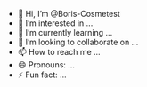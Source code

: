 - 👋 Hi, I’m @Boris-Cosmetest
- 👀 I’m interested in ...
- 🌱 I’m currently learning ...
- 💞️ I’m looking to collaborate on ...
- 📫 How to reach me ...
- 😄 Pronouns: ...
- ⚡ Fun fact: ...

<!---
Boris-Cosmetest/Boris-Cosmetest is a ✨ special ✨ repository because its `README.md` (this file) appears on your GitHub profile.
You can click the Preview link to take a look at your changes.
--->
